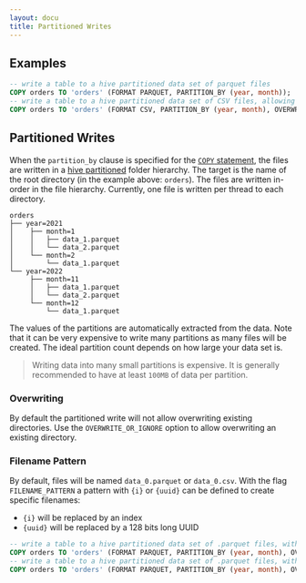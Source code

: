 ```yaml
---
layout: docu
title: Partitioned Writes
---
```


## Examples

```sql
-- write a table to a hive partitioned data set of parquet files
COPY orders TO 'orders' (FORMAT PARQUET, PARTITION_BY (year, month));
-- write a table to a hive partitioned data set of CSV files, allowing overwrites
COPY orders TO 'orders' (FORMAT CSV, PARTITION_BY (year, month), OVERWRITE_OR_IGNORE 1);
```

## Partitioned Writes

When the `partition_by` clause is specified for the [`COPY` statement](../../sql/statements/copy), the files are written in a [hive partitioned](hive_partitioning) folder hierarchy. The target is the name of the root directory (in the example above: `orders`). The files are written in-order in the file hierarchy. Currently, one file is written per thread to each directory.

```text
orders
├── year=2021
│    ├── month=1
│    │   ├── data_1.parquet
│    │   └── data_2.parquet
│    └── month=2
│        └── data_1.parquet
└── year=2022
     ├── month=11
     │   ├── data_1.parquet
     │   └── data_2.parquet
     └── month=12
         └── data_1.parquet
```

The values of the partitions are automatically extracted from the data. Note that it can be very expensive to write many partitions as many files will be created. The ideal partition count depends on how large your data set is.

> Writing data into many small partitions is expensive. It is generally recommended to have at least  `100MB` of data per partition. 


### Overwriting

By default the partitioned write will not allow overwriting existing directories. Use the `OVERWRITE_OR_IGNORE` option to allow overwriting an existing directory.

### Filename Pattern

By default, files will be named `data_0.parquet` or `data_0.csv`. With the flag `FILENAME_PATTERN` a pattern with `{i}` or `{uuid}` can be defined to create specific filenames:
* `{i}` will be replaced by an index
* `{uuid}` will be replaced by a 128 bits long UUID

```sql
-- write a table to a hive partitioned data set of .parquet files, with an index in the filename
COPY orders TO 'orders' (FORMAT PARQUET, PARTITION_BY (year, month), OVERWRITE_OR_IGNORE, FILENAME_PATTERN "orders_{i}");
-- write a table to a hive partitioned data set of .parquet files, with unique filenames
COPY orders TO 'orders' (FORMAT PARQUET, PARTITION_BY (year, month), OVERWRITE_OR_IGNORE, FILENAME_PATTERN "file_{uuid}");
```